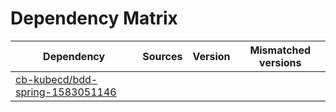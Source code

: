 # Dependency Matrix

Dependency | Sources | Version | Mismatched versions
---------- | ------- | ------- | -------------------
[cb-kubecd/bdd-spring-1583051146](https://github.com/cb-kubecd/bdd-spring-1583051146.git) |  | []() | 
